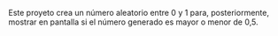 Este proyeto crea un número aleatorio entre 0 y 1 para, posteriormente, mostrar en pantalla si el número generado es mayor o menor de 0,5.
